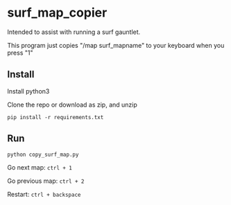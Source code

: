 # surf_map_copier

Intended to assist with running a surf gauntlet.

This program just copies "/map surf_mapname" to your keyboard when you press "1"


## Install

Install python3

Clone the repo or download as zip, and unzip

`pip install -r requirements.txt`

## Run

`python copy_surf_map.py`

Go next map: `ctrl + 1`

Go previous map: `ctrl + 2`

Restart: `ctrl + backspace`
